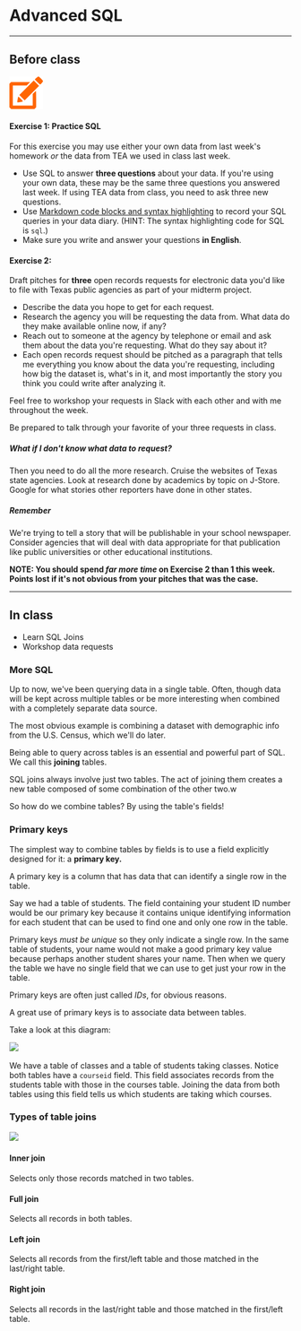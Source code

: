 # Advanced SQL

---

## Before class


![](/assets/pencil.png)

#### Exercise 1: Practice SQL

For this exercise you may use either your own data from last week's homework _or_ the data from TEA we used in class last week.


- Use SQL to answer **three questions** about your data. If you're using your own data, these may be the same three questions you answered last week. If using TEA data from class, you need to ask three new questions.
- Use [Markdown code blocks and syntax highlighting](https://github.com/adam-p/markdown-here/wiki/Markdown-Cheatsheet#code-and-syntax-highlighting) to record your SQL queries in your data diary. (HINT: The syntax highlighting code for SQL is `sql`.)
- Make sure you write and answer your questions **in English**.

#### Exercise 2:
Draft pitches for **three** open records requests for electronic data you'd like to file with Texas public agencies as part of your midterm project.
- Describe the data you hope to get for each request.
- Research the agency you will be requesting the data from. What data do they make available online now, if any?
- Reach out to someone at the agency by telephone or email and ask them about the data you're requesting. What do they say about it?
- Each open records request should be pitched as a paragraph that tells me everything you know about the data you're requesting, including how big the dataset is, what's in it, and most importantly the story you think you could write after analyzing it.

Feel free to workshop your requests in Slack with each other and with me throughout the week.

Be prepared to talk through your favorite of your three requests in class.
    

##### What if I don't know what data to request?

Then you need to do all the more research. Cruise the websites of Texas state agencies. Look at research done by academics by topic on J-Store. Google for what stories other reporters have done in other states.

##### Remember

We're trying to tell a story that will be publishable in your school newspaper. Consider agencies that will deal with data appropriate for that publication like public universities or other educational institutions.

**NOTE: You should spend _far more time_ on Exercise 2 than 1 this week. Points lost if it's not obvious from your pitches that was the case.**



---

## In class 

- Learn SQL Joins
- Workshop data requests

### More SQL

Up to now, we've been querying data in a single table. Often, though data will be kept across multiple tables or be more interesting when combined with a completely separate data source.

The most obvious example is combining a dataset with demographic info from the U.S. Census, which we'll do later. 

Being able to query across tables is an essential and powerful part of SQL. We call this **joining** tables.

SQL joins always involve just two tables. The act of joining them creates a new table composed of some combination of the other two.w

So how do we combine tables? By using the table's fields!

### Primary keys

The simplest way to combine tables by fields is to use a field explicitly designed for it: a **primary key.**

A primary key is a column that has data that can identify a single row in the table.

Say we had a table of students. The field containing your student ID number would be our primary key because it contains unique identifying information for each student that can be used to find one and only one row in the table.

Primary keys _must be unique_ so they only indicate a single row. In the same table of students, your name would not make a good primary key value because perhaps another student shares your name. Then when we query the table we have no single field that we can use to get just your row in the table.

Primary keys are often just called _IDs_, for obvious reasons.

A great use of primary keys is to associate data between tables.

Take a look at this diagram:

![](http://rdbms.opengrass.net/2_Database%20Design/2.1_TermsOfReference/r/keyForeign.gif)

We have a table of classes and a table of students taking classes. Notice both tables have a `courseid` field. This field associates records from the students table with those in the courses table. Joining the data from both tables using this field tells us which students are taking which courses.



### Types of table joins

![](http://www.dofactory.com/Images/sql-joins.png)

#### Inner join

Selects only those records matched in two tables.

#### Full join

Selects all records in both tables.

#### Left join

Selects all records from the first/left table and those matched in the last/right table.

#### Right join

Selects all records in the last/right table and those matched in the first/left table.